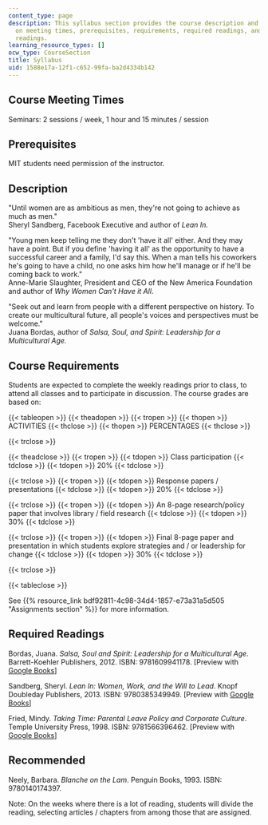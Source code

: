 ```yaml
---
content_type: page
description: This syllabus section provides the course description and information
  on meeting times, prerequisites, requirements, required readings, and recommended
  readings.
learning_resource_types: []
ocw_type: CourseSection
title: Syllabus
uid: 1588e17a-12f1-c652-99fa-ba2d4334b142
---
```


Course Meeting Times
--------------------

Seminars: 2 sessions / week, 1 hour and 15 minutes / session

Prerequisites
-------------

MIT students need permission of the instructor.

Description
-----------

"Until women are as ambitious as men, they're not going to achieve as much as men."  
Sheryl Sandberg, Facebook Executive and author of _Lean In._

"Young men keep telling me they don't 'have it all' either. And they may have a point. But if you define 'having it all' as the opportunity to have a successful career and a family, I'd say this. When a man tells his coworkers he's going to have a child, no one asks him how he'll manage or if he'll be coming back to work."  
Anne-Marie Slaughter, President and CEO of the New America Foundation and author of _Why Women Can't Have it All_.

"Seek out and learn from people with a different perspective on history. To create our multicultural future, all people's voices and perspectives must be welcome."  
Juana Bordas, author of _Salsa, Soul, and Spirit: Leadership for a Multicultural Age._

Course Requirements
-------------------

Students are expected to complete the weekly readings prior to class, to attend all classes and to participate in discussion. The course grades are based on:

{{< tableopen >}}
{{< theadopen >}}
{{< tropen >}}
{{< thopen >}}
ACTIVITIES
{{< thclose >}}
{{< thopen >}}
PERCENTAGES
{{< thclose >}}

{{< trclose >}}

{{< theadclose >}}
{{< tropen >}}
{{< tdopen >}}
Class participation
{{< tdclose >}}
{{< tdopen >}}
20%
{{< tdclose >}}

{{< trclose >}}
{{< tropen >}}
{{< tdopen >}}
Response papers / presentations
{{< tdclose >}}
{{< tdopen >}}
20%
{{< tdclose >}}

{{< trclose >}}
{{< tropen >}}
{{< tdopen >}}
An 8-page research/policy paper that involves library / field research
{{< tdclose >}}
{{< tdopen >}}
30%
{{< tdclose >}}

{{< trclose >}}
{{< tropen >}}
{{< tdopen >}}
Final 8-page paper and presentation in which students explore strategies and / or leadership for change
{{< tdclose >}}
{{< tdopen >}}
30%
{{< tdclose >}}

{{< trclose >}}

{{< tableclose >}}

See {{% resource_link bdf92811-4c98-34d4-1857-e73a31a5d505 "Assignments section" %}} for more information.

Required Readings
-----------------

Bordas, Juana. _Salsa, Soul and Spirit: Leadership for a Multicultural Age_. Barrett-Koehler Publishers, 2012. ISBN: 9781609941178. \[Preview with [Google Books](http://books.google.com/books?id=YZ0cOYy8vTEC&printsec=frontcover)\]

Sandberg, Sheryl. _Lean In: Women, Work, and the Will to Lead_. Knopf Doubleday Publishers, 2013. ISBN: 9780385349949. \[Preview with [Google Books](http://books.google.com/books?id=xH_3HwSYVdcC&pg=PAfrontcover)\]

Fried, Mindy. _Taking Time: Parental Leave Policy and Corporate Culture_. Temple University Press, 1998. ISBN: 9781566396462. \[Preview with [Google Books](http://books.google.com/books?id=KkehA_jggfoC&printsec=frontcover)\]

Recommended
-----------

Neely, Barbara. _Blanche on the Lam_. Penguin Books, 1993. ISBN: 9780140174397.

Note: On the weeks where there is a lot of reading, students will divide the reading, selecting articles / chapters from among those that are assigned.
